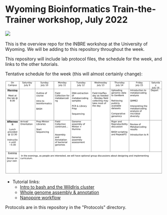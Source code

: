 # Wyoming Bioinformatics Train-the-Trainer workshop, July 2022

![](images/![](images/Schedule.png))


This is the overview repo for the INBRE workshop at the University of Wyoming. We will be adding to this repository throughout the week.

This repository will include lab protocol files, the schedule for the week, and links to the other tutorials. 

Tentative schedule for the week (this will almost certainly change):

![](images/Schedule.png)



- Tutorial links:
	- [Intro to bash and the WildIris cluster](https://github.com/seanharrington256/WildIris_tutorial)
	- [Whole genome assembly & annotation](https://github.com/seanharrington256/WY-T3-WGS-Tutorial)
	- [Nanopore workflow](https://github.com/seanharrington256/WildIris-Nanopore-Workflow)


Protocols are in this repository in the "Protocols" directory.